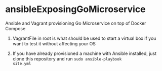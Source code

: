 # ansibleExposingGoMicroservice
Ansible and Vagrant provisioning Go Microservice on top of Docker Compose

1. VagrantFile in root is what should be used to start a virtual box if you want to test it without affecting your OS

2. If you have already provisioned a machine with Ansible installed, just clone this repository and run <code>sudo ansible-playbook site.yml</code>
